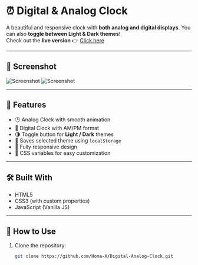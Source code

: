 # ⏰ Digital & Analog Clock

A beautiful and responsive clock with **both analog and digital displays**. You can also **toggle between Light & Dark themes**!  
Check out the **live version** 👉 [Click here](https://homa-x.github.io/Digital-Analog-Clock/)

---

## 📸 Screenshot

![Screenshot](.Screenshots/DarkMode.png)
![Screenshot](.Screenshots/LightMode.png)



---

## 🧠 Features

- 🕒 Analog Clock with smooth animation  
- 🧮 Digital Clock with AM/PM format  
- 🌗 Toggle button for **Light / Dark** themes  
- 💾 Saves selected theme using `localStorage`  
- 📱 Fully responsive design  
- 🎨 CSS variables for easy customization

---

## 🛠️ Built With

- HTML5  
- CSS3 (with custom properties)  
- JavaScript (Vanilla JS)

---

## 🚀 How to Use

1. Clone the repository:
   ```bash
   git clone https://github.com/Homa-X/Digital-Analog-Clock.git
